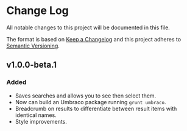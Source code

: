 # Change Log
All notable changes to this project will be documented in this file.

The format is based on [Keep a Changelog](http://keepachangelog.com/) and this project adheres to [Semantic Versioning](http://semver.org/).

## v1.0.0-beta.1

### Added

- Saves searches and allows you to see then select them.
- Now can build an Umbraco package running `grunt umbraco`.
- Breadcrumb on results to differentiate between result items with identical names.
- Style improvements.

